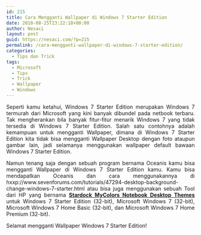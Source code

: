 ```yaml
---
id: 215
title: Cara Mengganti Wallpaper di Windows 7 Starter Edition
date: 2010-08-25T23:22:18+00:00
author: Nesaci
layout: post
guid: https://nesaci.com/?p=215
permalink: /cara-mengganti-wallpaper-di-windows-7-starter-edition/
categories:
  - Tips dan Trick
tags:
  - Microsoft
  - Tips
  - Trick
  - Wallpaper
  - Windows
---
```

<p style="text-align: justify;">
  Seperti kamu ketahui, Windows 7 Starter Edition merupakan Windows 7 termurah dari Microsoft yang kini banyak dibundel pada netbook terbaru. Tak mengherankan bila banyak fitur-fitur menarik Windows 7 yang tidak tersedia di Windows 7 Starter Edition. Salah satu contohnya adalah kemampuan untuk mengganti Wallpaper, dimana di Windows 7 Starter Edition kita tidak bisa mengganti Wallpaper Desktop dengan foto ataupun gambar lain, jadi selamanya menggunakan wallpaper default bawaan Windows 7 Starter Edition.
</p>

<p style="text-align: justify;">
  Namun tenang saja dengan sebuah program bernama Oceanis kamu bisa mengganti Wallpaper di Windows 7 Starter Edition kamu. Kamu bisa mendapatkan Oceanis dan cara menggunakannya di hxxp://www.sevenforums.com/tutorials/47294-desktop-background-change-windows-7-starter.html atau bisa juga menggunakan sebuah Tool dari HP yang bernama <a title="Cara Mengganti Tema Windows 7 Starter Edition" rel="nofollow" href="https://h10025.www1.hp.com/ewfrf/wc/softwareDownloadIndex?softwareitem=ob-77480-1&lc=en&dlc=en&cc=us&product=4016176&os=4062&lang=en" target="_blank"><strong>Stardock MyColors Notebook Desktop Themes</strong></a> untuk Windows 7 Starter Edition (32-bit), Microsoft Windows 7 (32-bit), Microsoft Windows 7 Home Basic (32-bit), dan Microsoft Windows 7 Home Premium (32-bit).
</p>

<p style="text-align: justify;">
  Selamat mengganti Wallpaper Windows 7 Starter Edition!
</p>

<div id="_mcePaste" style="position: absolute; left: -10000px; top: 69px; width: 1px; height: 1px; overflow: hidden;">
  <h1>
    Stardock MyColors Notebook Desktop Themes
  </h1>
</div>